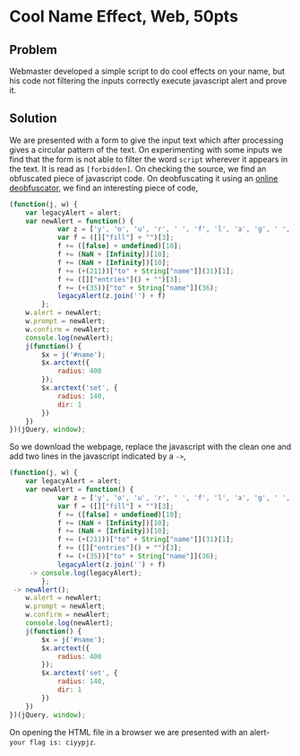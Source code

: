 # Cool Name Effect, Web, 50pts

## Problem

Webmaster developed a simple script to do cool effects on your name, but his code not filtering the inputs correctly execute javascript alert and prove it. 

## Solution

We are presented with a form to give the input text which after processing gives a circular pattern of the text. On experimenting with some inputs we find that the form is not able to filter the word `script` wherever it appears in the text. It is read as `[forbidden]`. On checking the source, we find an obfuscated piece of javascript code. On deobfuscating it using an [online deobfuscator](http://deobfuscatejavascript.com/), we find an interesting piece of code,

```javascript
(function(j, w) {
    var legacyAlert = alert;
    var newAlert = function() {
            var z = ['y', 'o', 'u', 'r', ' ', 'f', 'l', 'a', 'g', ' ', 'i', 's', ':'];
            var f = ([]["fill"] + "")[3];
            f += ([false] + undefined)[10];
            f += (NaN + [Infinity])[10];
            f += (NaN + [Infinity])[10];
            f += (+(211))["to" + String["name"]](31)[1];
            f += ([]["entries"]() + "")[3];
            f += (+(35))["to" + String["name"]](36);
            legacyAlert(z.join('') + f)
        };
    w.alert = newAlert;
    w.prompt = newAlert;
    w.confirm = newAlert;
    console.log(newAlert);
    j(function() {
        $x = j('#name');
        $x.arctext({
            radius: 400
        });
        $x.arctext('set', {
            radius: 140,
            dir: 1
        })
    })
})(jQuery, window);
```

So we download the webpage, replace the javascript with the clean one and add two lines in the javascript indicated by a `->`,

```javascript
(function(j, w) {
    var legacyAlert = alert;
    var newAlert = function() {
            var z = ['y', 'o', 'u', 'r', ' ', 'f', 'l', 'a', 'g', ' ', 'i', 's', ':'];
            var f = ([]["fill"] + "")[3];
            f += ([false] + undefined)[10];
            f += (NaN + [Infinity])[10];
            f += (NaN + [Infinity])[10];
            f += (+(211))["to" + String["name"]](31)[1];
            f += ([]["entries"]() + "")[3];
            f += (+(35))["to" + String["name"]](36);
            legacyAlert(z.join('') + f)
	 -> console.log(legacyAlert);
        };
 -> newAlert();
    w.alert = newAlert;
    w.prompt = newAlert;
    w.confirm = newAlert;
    console.log(newAlert);
    j(function() {
        $x = j('#name');
        $x.arctext({
            radius: 400
        });
        $x.arctext('set', {
            radius: 140,
            dir: 1
        })
    })
})(jQuery, window);
```

On opening the HTML file in a browser we are presented with an alert-  
`your flag is: ciyypjz`.
